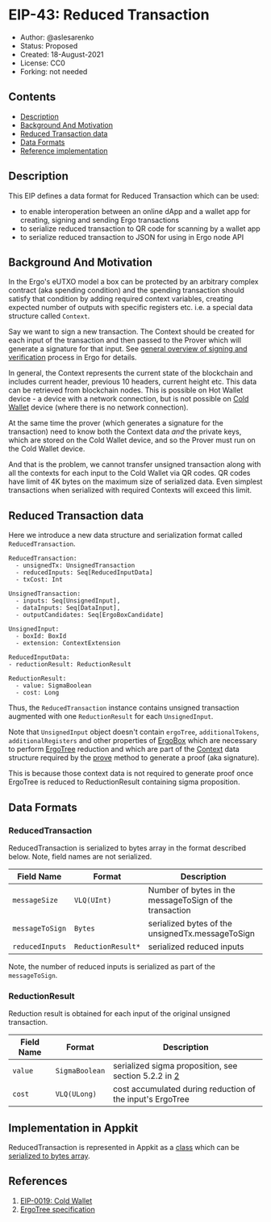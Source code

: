 # EIP-43: Reduced Transaction 

* Author: @aslesarenko
* Status: Proposed
* Created: 18-August-2021
* License: CC0
* Forking: not needed

## Contents
- [Description](#description)
- [Background And Motivation](#background-and-motivation)
- [Reduced Transaction data](#reduced-transaction-data)
- [Data Formats](#data-formats)
- [Reference implementation](#implementation-in-appkit)

## Description
This EIP defines a data format for Reduced Transaction which can be used:
- to enable interoperation between an online dApp and a wallet app for creating, signing and sending Ergo transactions
- to serialize reduced transaction to QR code for scanning by a wallet app
- to serialize reduced transaction to JSON for using in Ergo node API

## Background And Motivation

In the Ergo's eUTXO model a box can be protected by an arbitrary complex
contract (aka spending condition) and the spending transaction should satisfy
that condition by adding required context variables, creating expected number of
outputs with specific registers etc. i.e. a special data structure called
`Context`. 

Say we want to sign a new transaction. The Context should be created for each input of the
transaction and then passed to the Prover which will generate a signature for that input.
See [general overview of signing and
verification](https://github.com/ScorexFoundation/sigmastate-interpreter#sigma-language-background)
process in Ergo for details.

In general, the Context represents the current state of the blockchain and includes
current header, previous 10 headers, current height etc. This data can be retrieved from
blockchain nodes. This is possible on Hot Wallet device - a device with a network
connection, but is not possible on [Cold Wallet](eip-0019.md) device (where there is no
network connection).

At the same time the prover (which generates a signature for the transaction) need to know
both the Context data _and_ the private keys, which are stored on the Cold Wallet device,
and so the Prover must run on the Cold Wallet device.

And that is the problem, we cannot transfer unsigned transaction along with all the
contexts for each input to the Cold Wallet via QR codes. QR codes have limit of 4K bytes
on the maximum size of serialized data. Even simplest transactions when serialized with
required Contexts will exceed this limit.

## Reduced Transaction data

Here we introduce a new data structure and serialization format called
`ReducedTransaction`.

```
ReducedTransaction:
  - unsignedTx: UnsignedTransaction
  - reducedInputs: Seq[ReducedInputData]
  - txCost: Int

UnsignedTransaction:
  - inputs: Seq[UnsignedInput],
  - dataInputs: Seq[DataInput],
  - outputCandidates: Seq[ErgoBoxCandidate]

UnsignedInput:
  - boxId: BoxId
  - extension: ContextExtension

ReducedInputData:
- reductionResult: ReductionResult

ReductionResult:
  - value: SigmaBoolean
  - cost: Long
```

Thus, the `ReducedTransaction` instance contains unsigned transaction augmented with
one `ReductionResult` for each `UnsignedInput`.

Note that `UnsignedInput` object doesn't contain `ergoTree`, `additionalTokens`,
`additionalRegisters` and other properties of
[ErgoBox](https://github.com/ScorexFoundation/sigmastate-interpreter/blob/4533b6a7ae86ada20f3136c70a67a920ae7c43e1/sigmastate/src/main/scala/org/ergoplatform/ErgoBox.scala#L51)
which are necessary to perform
[ErgoTree](https://github.com/ScorexFoundation/sigmastate-interpreter/blob/1a1b003bc30e490d8b5af30e7670227e54e682c2/sigmastate/src/main/scala/sigmastate/Values.scala#L1014)
reduction and which are part of the
[Context](https://github.com/ScorexFoundation/sigmastate-interpreter/blob/e5127f6743db824f7280881cd5c4ecd336075e2f/sigmastate/src/main/scala/org/ergoplatform/ErgoLikeContext.scala#L51)
data structure required by the
[prove](https://github.com/ScorexFoundation/sigmastate-interpreter/blob/f24833d8d4572d77e4a93e5b69360335cb2d7dc1/sigmastate/src/main/scala/sigmastate/interpreter/ProverInterpreter.scala#L104)
method to generate a proof (aka signature).

This is because those context data is not required to generate proof
once ErgoTree is reduced to ReductionResult containing sigma proposition.

## Data Formats

### ReducedTransaction

ReducedTransaction is serialized to bytes array in the format described below. Note, field
names are not serialized.

| Field Name      | Format              | Description                                       |
|-----------------|---------------------|---------------------------------------------------|
| `messageSize`   | `VLQ(UInt)`         | Number of bytes in the messageToSign of the transaction |
| `messageToSign` | `Bytes`             | serialized bytes of the unsignedTx.messageToSign  |
| `reducedInputs` | `ReductionResult*` | serialized reduced inputs                         |

Note, the number of reduced inputs is serialized as part of the `messageToSign`.

### ReductionResult

Reduction result is obtained for each input of the original unsigned transaction.

| Field Name | Format         | Description                                                         |
|------------|----------------|---------------------------------------------------------------------|
| `value`    | `SigmaBoolean` | serialized sigma proposition, see section 5.2.2 in [2](#references) |
| `cost`     | `VLQ(ULong)`   | cost accumulated during reduction of the input's ErgoTree           |

## Implementation in Appkit

ReducedTransaction is represented in Appkit as a
[class](https://github.com/ergoplatform/ergo-appkit/blob/1d7503595eab13f8762efa36c426ad61dbfd58ce/lib-impl/src/main/java/org/ergoplatform/appkit/impl/ReducedTransactionImpl.java)
which can be [serialized to bytes array](https://github.com/ergoplatform/ergo-appkit/blob/c89e5e3d82d6e51f206c9415ecfe48d8830540dc/common/src/main/java/org/ergoplatform/appkit/AppkitProvingInterpreter.scala#L342).

## References

1. [EIP-0019: Cold Wallet](eip-0019.md)
2. [ErgoTree specification](https://ergoplatform.org/docs/ErgoTree.pdf)